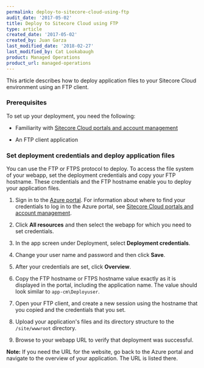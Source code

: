 ```yaml
---
permalink: deploy-to-sitecore-cloud-using-ftp
audit_date: '2017-05-02'
title: Deploy to Sitecore Cloud using FTP
type: article
created_date: '2017-05-02'
created_by: Juan Garza
last_modified_date: '2018-02-27'
last_modified_by: Cat Lookabaugh
product: Managed Operations
product_url: managed-operations
---
```


This article describes how to deploy application files to your Sitecore Cloud
environment using an FTP client.

### Prerequisites

To set up your deployment, you need the following:

- Familiarity with
[Sitecore Cloud portals and account management](/support/how-to/sitecore-cloud-portals-and-account-management/)

- An FTP client application

### Set deployment credentials and deploy application files

You can use the FTP or FTPS protocol to deploy. To access the file system of
your webapp, set the deployment credentials and copy your FTP hostname. These
credentials and the FTP hostname enable you to deploy your application files.

1. Sign in to the [Azure portal](https://portal.azure.com/). For information
about where to find your credentials to log in to the Azure portal, see
[Sitecore Cloud portals and account management](/support/how-to/sitecore-cloud-portals-and-account-management/).

2. Click **All resources** and then select the webapp for which you need to set
credentials.

3. In the app screen under Deployment, select **Deployment credentials**.

4. Change your user name and password and then click **Save**.

5. After your credentials are set, click **Overview**.

6. Copy the FTP hostname or FTPS hostname value exactly as it is displayed in
the portal, including the application name.  The value should look similar to
`app-cm\Deployuser`.

7. Open your FTP client, and create a new session using the hostname that you
copied and the credentials that you set.

8. Upload your application's files and its directory structure to the
`/site/wwwroot` directory.

9. Browse to your webapp URL to verify that deployment was successful.

  **Note:** If you need the URL for the website, go back to the Azure portal
  and navigate to the overview of your application. The URL is listed there.
